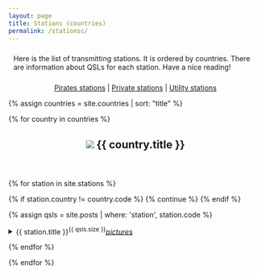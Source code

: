 ```yaml
---
layout: page
title: Stations (countries)
permalink: /stationsc/
---
```


<div class="rounded-box">
<p style="padding: 10px 10px 10px 10px;">Here is
the list of transmitting stations.
It is ordered by countries.
There are information about QSLs for each station.
Have a nice reading!
</p>
</div>

<p style="text-align:center"><a href="/pirates/">Pirates stations</a> | <a href="/private/">Private stations</a> | <a href="/utility">Utility stations</a></p>

{% assign countries = site.countries | sort: "title" %}

{% for country in countries %}

<div class="rounded-box">
<header><h2><img class="flag" src="{{ country.flag }}"/>
{{ country.title }}</h2></header>

{% for station in site.stations %}

{% if station.country != country.code %}
    {% continue %}
{% endif %}

{% assign qsls = site.posts | where: 'station', station.code %}

<details>
<summary>{{ station.title }}<sup>{{ qsls.size }}</sup><a href="{{ station.url }}"><em>pictures</em></a></summary>

<ul>

{% for qsl in qsls %}
    <li><a href="{{ qsl.url }}">{{ qsl.title }}</a> &bullet; {{ qsl.frequency }} &bullet; {{ qsl.reception_date }} {{ qsl.reception_time }}</li>    
{% endfor %}
</ul>

</details>

{% endfor %} <!-- station -->
</div>


{% endfor %} <!-- country -->
